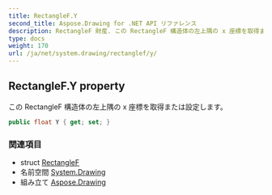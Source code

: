 ```yaml
---
title: RectangleF.Y
second_title: Aspose.Drawing for .NET API リファレンス
description: RectangleF 財産. この RectangleF 構造体の左上隅の x 座標を取得または設定します
type: docs
weight: 170
url: /ja/net/system.drawing/rectanglef/y/
---
```

## RectangleF.Y property

この RectangleF 構造体の左上隅の x 座標を取得または設定します。

```csharp
public float Y { get; set; }
```

### 関連項目

* struct [RectangleF](../)
* 名前空間 [System.Drawing](../../rectanglef/)
* 組み立て [Aspose.Drawing](../../../)


